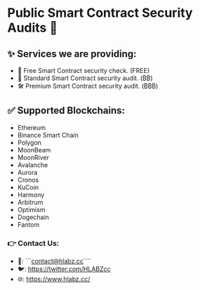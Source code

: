 # Public Smart Contract Security Audits 🧠

## ✨ Services we are providing:
- 🔨 Free Smart Contract security check. (FREE)
- 🔧 Standard Smart Contract security audit. (₿₿)
- 🛠 Premium Smart Contract security audit. (₿₿₿)

## ✅ Supported Blockchains:
- Ethereum
- Binance Smart Chain
- Polygon
- MoonBeam
- MoonRiver
- Avalanche
- Aurora
- Cronos
- KuCoin
- Harmony
- Arbitrum
- Optimism
- Dogechain
- Fantom
 
### 👉 Contact Us:
- 📩: ```contact@hlabz.cc````
- 🐦: https://twitter.com/HLABZcc
- 🌐: https://www.hlabz.cc/
 
